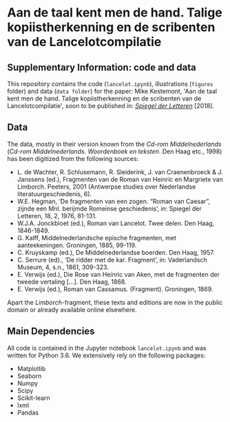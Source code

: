 # Aan de taal kent men de hand. Talige kopiistherkenning en de scribenten van de Lancelotcompilatie
## Supplementary Information: code and data

This repository contains the code (`lancelot.ipynb`), illustrations (`figures` folder) and data (`data folder`) for the paper: Mike Kestemont, 'Aan de taal kent men de hand. Talige kopiistherkenning en de scribenten van de Lancelotcompilatie', soon to be published in: [*Spiegel der Letteren*](http://www.spiegelderletteren.be/) [2018].

## Data
The data, mostly in their version known from the *Cd-rom Middelnederlands* (*Cd-rom Middelnederlands. Woordenboek en teksten*. Den Haag etc., 1998) has been digitized from the following sources:
-   L. de Wachter, R. Schlusemann, R. Sleiderink, J. van Craenenbroeck & J. Janssens (ed.), Fragmenten van de Roman van Heinric en Margriete van Limborch. Peeters, 2001 (Antwerpse studies over Nederlandse literatuurgeschiedenis, 6).
- W.E. Hegman, ‘De fragmenten van een zogen. “Roman van Caesar”, zijnde een Mnl. berijmde Romeinse geschiedenis’, in: Spiegel der Letteren, 18, 2, 1976, 81-131.
-   W.J.A. Jonckbloet (ed.), Roman van Lancelot. Twee delen. Den Haag, 1846-1849.
-   G. Kalff, Middelnederlandsche epische fragmenten, met aanteekeningen. Groningen, 1885, 99-119.
- C. Kruyskamp (ed.), De Middelnederlandse boerden. Den Haag, 1957.
-   C. Serrure (ed)., ‘De ridder met de kar. Fragment’, in: Vaderlandsch Museum, 4, s.n., 1861, 309-323.
-   E. Verwijs (ed.), Die Rose van Heinric van Aken, met de fragmenten der tweede vertaling […]. Den Haag, 1868.
-   E. Verwijs (ed.), Roman van Cassamus. (Fragment). Groningen, 1869.

Apart the *Limborch*-fragment, these texts and editions are now in the public domain or already available online elsewhere.

## Main Dependencies

All code is contained in the Jupyter notebook `lancelot.ipynb` and was written for Python 3.6. We extensively rely on the following packages:
- Matplotlib
- Seaborn
- Numpy
- Scipy
- Scikit-learn
- lxml
- Pandas